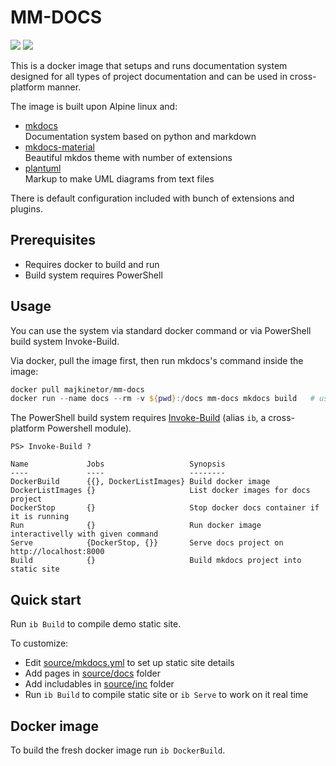 # MM-DOCS

[![](https://images.microbadger.com/badges/image/majkinetor/mm-docs.svg)](https://microbadger.com/images/majkinetor/mm-docs "Get your own image badge on microbadger.com") [![](https://images.microbadger.com/badges/version/majkinetor/mm-docs:0.12.svg)](https://microbadger.com/images/majkinetor/mm-docs:0.11 "Get your own version badge on microbadger.com")

This is a docker image that setups and runs documentation system designed for all types of project documentation and can be used in cross-platform manner.

The image is built upon Alpine linux and:

- [mkdocs](https://www.mkdocs.org/)<br>
Documentation system based on python and markdown
- [mkdocs-material](https://squidfunk.github.io/mkdocs-material/)<br>
Beautiful mkdos theme with number of extensions
- [plantuml](http://plantuml.com)<br>
Markup to make UML diagrams from text files

There is default configuration included with bunch of extensions and plugins.

## Prerequisites

- Requires docker to build and run
- Build system requires PowerShell

## Usage

You can use the system via standard docker command or via PowerShell build system Invoke-Build.

Via docker, pull the image first, then run mkdocs's command inside the image:

```powershell
docker pull majkinetor/mm-docs
docker run --name docs --rm -v ${pwd}:/docs mm-docs mkdocs build   # use `serve` to start web server
```

The PowerShell build system requires [Invoke-Build](https://github.com/nightroman/Invoke-Build) (alias `ib`, a cross-platform Powershell module).

```
PS> Invoke-Build ?

Name             Jobs                   Synopsis
----             ----                   --------
DockerBuild      {{}, DockerListImages} Build docker image
DockerListImages {}                     List docker images for docs project
DockerStop       {}                     Stop docker docs container if it is running
Run              {}                     Run docker image interactivelly with given command
Serve            {DockerStop, {}}       Serve docs project on http://localhost:8000
Build            {}                     Build mkdocs project into static site
```

## Quick start

Run `ib Build` to compile demo static site.

To customize:

- Edit [source/mkdocs.yml](source/mkdocs.yml) to set up static site details
- Add pages in [source/docs](source/docs) folder
- Add includables in [source/inc](source/inc) folder
- Run `ib Build` to compile static site or `ib Serve` to work on it real time

## Docker image

To build the fresh docker image run `ib DockerBuild`. 
